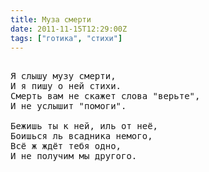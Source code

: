 ```yaml
---
title: Муза смерти
date: 2011-11-15T12:29:00Z
tags: ["готика", "стихи"]
---
```


<pre>

Я слышу музу смерти,
И я пишу о ней стихи.
Смерть вам не скажет слова "верьте",
И не услышит "помоги".

Бежишь ты к ней, иль от неё,
Боишься ль всадника немого,
Всё ж ждёт тебя одно,
И не получим мы другого.

</pre>